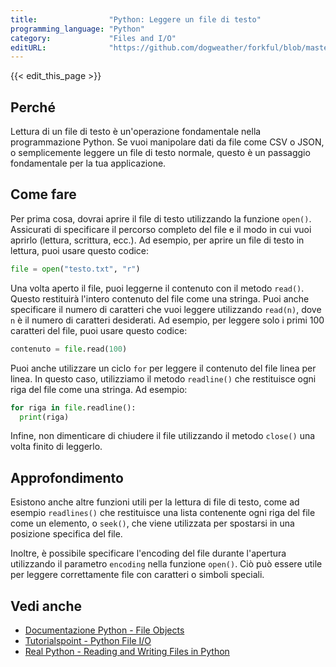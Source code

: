 ```yaml
---
title:                "Python: Leggere un file di testo"
programming_language: "Python"
category:             "Files and I/O"
editURL:              "https://github.com/dogweather/forkful/blob/master/content/it/python/reading-a-text-file.md"
---
```


{{< edit_this_page >}}

## Perché
Lettura di un file di testo è un'operazione fondamentale nella programmazione Python. Se vuoi manipolare dati da file come CSV o JSON, o semplicemente leggere un file di testo normale, questo è un passaggio fondamentale per la tua applicazione.

## Come fare
Per prima cosa, dovrai aprire il file di testo utilizzando la funzione `open()`. Assicurati di specificare il percorso completo del file e il modo in cui vuoi aprirlo (lettura, scrittura, ecc.). Ad esempio, per aprire un file di testo in lettura, puoi usare questo codice:

```Python
file = open("testo.txt", "r")
```

Una volta aperto il file, puoi leggerne il contenuto con il metodo `read()`. Questo restituirà l'intero contenuto del file come una stringa. Puoi anche specificare il numero di caratteri che vuoi leggere utilizzando `read(n)`, dove `n` è il numero di caratteri desiderati. Ad esempio, per leggere solo i primi 100 caratteri del file, puoi usare questo codice:

```Python
contenuto = file.read(100)
```

Puoi anche utilizzare un ciclo `for` per leggere il contenuto del file linea per linea. In questo caso, utilizziamo il metodo `readline()` che restituisce ogni riga del file come una stringa. Ad esempio:

```Python
for riga in file.readline():
  print(riga)
```

Infine, non dimenticare di chiudere il file utilizzando il metodo `close()` una volta finito di leggerlo.

## Approfondimento
Esistono anche altre funzioni utili per la lettura di file di testo, come ad esempio `readlines()` che restituisce una lista contenente ogni riga del file come un elemento, o `seek()`, che viene utilizzata per spostarsi in una posizione specifica del file.

Inoltre, è possibile specificare l'encoding del file durante l'apertura utilizzando il parametro `encoding` nella funzione `open()`. Ciò può essere utile per leggere correttamente file con caratteri o simboli speciali.

## Vedi anche
- [Documentazione Python - File Objects](https://docs.python.org/3.8/tutorial/inputoutput.html#reading-and-writing-files)
- [Tutorialspoint - Python File I/O](https://www.tutorialspoint.com/python/python_files_io.htm)
- [Real Python - Reading and Writing Files in Python](https://realpython.com/read-write-files-python/#the-basics-reading-a-file)